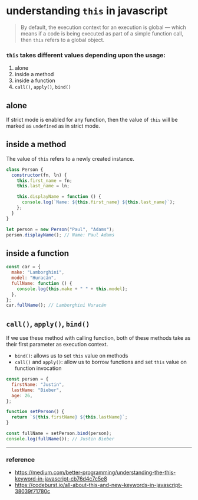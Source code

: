 # understanding `this` in javascript
> By default, the execution context for an execution is global — which means if a code is being executed as part of a simple function call, then `this` refers to a global object.

### `this` takes different values depending upon the usage:
1. alone
2. inside a method
3. inside a function
4. `call()`, `apply()`, `bind()`

## alone
If strict mode is enabled for any function, then the value of `this` will be marked as `undefined` as in strict mode.

## inside a method
The value of `this` refers to a newly created instance.
```js
class Person {
  constructor(fn, ln) {
    this.first_name = fn;
    this.last_name = ln;

    this.displayName = function () {
      console.log(`Name: ${this.first_name} ${this.last_name}`);
    };
  }
}

let person = new Person("Paul", "Adams");
person.displayName(); // Name: Paul Adams
```

## inside a function
```js
const car = {
  make: "Lamborghini",
  model: "Huracán",
  fullName: function () {
    console.log(this.make + " " + this.model);
  },
};
car.fullName(); // Lamborghini Huracán
```

## `call()`, `apply()`, `bind()`
If we use these method with calling function, both of these methods take as their first parameter as execution context.
  - `bind()`: allows us to set `this` value on methods
  - `call()` and `apply()`: allow us to borrow functions and set `this` value on function invocation

```js
const person = {
  firstName: "Justin",
  lastName: "Bieber",
  age: 26,
};

function setPerson() {
  return `${this.firstName} ${this.lastName}`;
}

const fullName = setPerson.bind(person);
console.log(fullName()); // Justin Bieber
```

----

### reference
- https://medium.com/better-programming/understanding-the-this-keyword-in-javascript-cb76d4c7c5e8
- https://codeburst.io/all-about-this-and-new-keywords-in-javascript-38039f71780c
